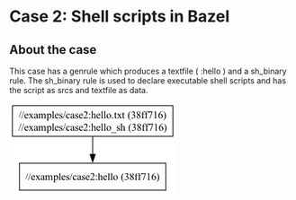 # Case 2: Shell scripts in Bazel

## About the case
This case has a genrule which produces a textfile ( :hello ) and a sh_binary rule. 
The sh_binary rule is used to declare executable shell scripts and has the script as srcs and textfile as data.

![graph](case2.png)
